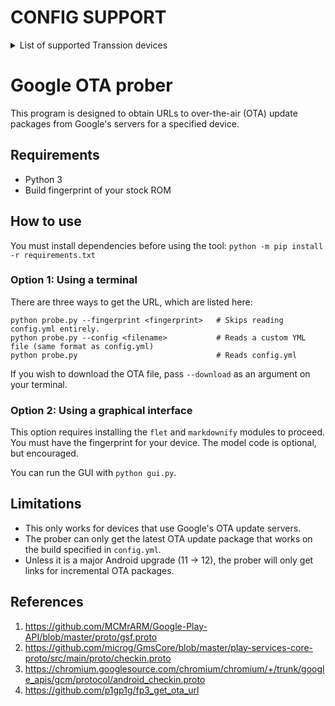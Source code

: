 # CONFIG SUPPORT
<details>
  <summary>List of supported Transsion devices</summary>

## PHANTOM SERIES
* TECNO PHANTOM X2 (AD8)
* TECNO PHANTOM X2 Pro (AD9)
* TECNO PHANTOM V Fold 5G (AD10)
* TECNO PHANTOM V Flip 5G (AD11)
* TECNO PHANTOM V Fold2 5G (AE10)
* TECNO PHANTOM V Flip2 5G (AE11)

## CAMON SERIES
* TECNO CAMON 20 (CK6)
* TECNO CAMON 20 Pro (CK7n)
* TECNO CAMON 20 Pro 5G (CK8n)
* TECNO CAMON 20s Pro 5G (CK8nB)
* TECNO CAMON 30 4G (CL6)
* TECNO CAMON 30 5G (CL7)
* TECNO CAMON 30 Pro 5G (CL8)
* TECNO CAMON 30 Premier 5G (CL9)
* TECNO CAMON 30S (CLA5)
* TECNO CAMON 30S Pro (CLA6)
* TECNO CAMON 40 4G (CM5)
* TECNO CAMON 40 Pro 4G (CM6)
* TECNO CAMON 40 Pro 5G (CM7)
* TECNO CAMON 40 Premier 5G (CM8)

## SPARK SERIES
* TECNO SPARK Go 1 (KL4)
* TECNO SPARK 20 (KJ5)
* TECNO SPARK 20 Pro (KJ6)
* TECNO SPARK 20 Pro+ (KJ7)
* TECNO SPARK 20 Pro 5G (KJ8)
* TECNO SPARK 30C (KL5)
* TECNO SPARK 30 4G (KL6)
* TECNO SPARK 30 Pro (KL7)
* TECNO SPARK 30 5G (KL8)
* TECNO SPARK 30C 5G (KL8H)

## POVA SERIES
* TECNO POVA Neo 3 (LH6n)
* TECNO POVA 5 (LH7n)
* TECNO POVA 5 Pro (LH8n)
* TECNO POVA 6 Neo (LI6)
* TECNO POVA 6 (LI7)
* TECNO POVA 6 Pro (LI9)

## MEGAPAD
* TECNO MEGAPAD 11 (T1101)

## ITEL
* itel A80 (A671LC)
* itel P55 5G (P661N)
* itel P65 (P671L)
* itel RS4 (S666LN)
* itel S25 (S685LN)
* itel S25 Ultra (S686LN)

## XPAD
* Infinix XPAD (X1101)

## HOT SERIES
* Infinix HOT 40i (X6528) (X6528B)
* Infinix HOT 40 (X6836)
* Infinix HOT 40 Pro (X6837)
* Infinix HOT 50i (X6531) (X6531B)
* Infinix HOT 50 5G (X6720B)
* Infinix HOT 50 Pro+ (X6880)
* Infinix HOT 50 Pro (X6881)
* Infinix HOT 50 (X6882)

## ZERO SERIES
* Infinix ZERO 30 5G (X6731)
* Infinix ZERO 30 4G (X6731B)
* Infinix ZERO 40 4G (X6860)
* Infinix ZERO 40 5G (X6861)
* Infinix ZERO Flip (X6962)

## GT SERIES
* Infinix GT 10 Pro (X6739)
* Infinix GT 20 Pro (X6871)
* Infinix GT 30 Pro (X6873)

## NOTE SERIES
* Infinix NOTE 30 VIP (X6710)
* Infinix NOTE 30 5G (X6711)
* Infinix NOTE 30 (Helio G85) (X6716B)
* Infinix NOTE 30 Pro (X678B)
* Infinix NOTE 30 (X6833B)
* Infinix NOTE 40X 5G (X6838)
* Infinix NOTE 40 Pro (X6850)
* Infinix NOTE 40S (X6850B)
* Infinix NOTE 40 Pro 5G (X6851)
* Infinix NOTE 40 Pro+ 5G (X6851B)
* Infinix NOTE 40 5G (X6852)
* Infinix NOTE 40 (X6853)
* Infinix NOTE 50 Pro 4G (X6855)
* Infinix NOTE 50 Pro+ 5G (X6856)
* Infinix NOTE 50 4G (X6858)
</details>

# Google OTA prober

This program is designed to obtain URLs to over-the-air (OTA) update packages from Google's servers for a specified device.

## Requirements
* Python 3
* Build fingerprint of your stock ROM

## How to use

You must install dependencies before using the tool: `python -m pip install -r requirements.txt`

### Option 1: Using a terminal
There are three ways to get the URL, which are listed here:
```
python probe.py --fingerprint <fingerprint>   # Skips reading config.yml entirely.
python probe.py --config <filename>           # Reads a custom YML file (same format as config.yml)
python probe.py                               # Reads config.yml
```

If you wish to download the OTA file, pass `--download` as an argument on your terminal.

### Option 2: Using a graphical interface
This option requires installing the `flet` and `markdownify` modules to proceed. You must have the fingerprint for your device. The model code is optional, but encouraged.

You can run the GUI with `python gui.py`.

## Limitations
* This only works for devices that use Google's OTA update servers.
* The prober can only get the latest OTA update package that works on the build specified in `config.yml`.
* Unless it is a major Android upgrade (11 -> 12), the prober will only get links for incremental OTA packages.

## References
1. https://github.com/MCMrARM/Google-Play-API/blob/master/proto/gsf.proto
2. https://github.com/microg/GmsCore/blob/master/play-services-core-proto/src/main/proto/checkin.proto
3. https://chromium.googlesource.com/chromium/chromium/+/trunk/google_apis/gcm/protocol/android_checkin.proto
4. https://github.com/p1gp1g/fp3_get_ota_url
